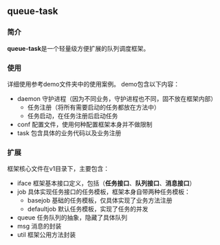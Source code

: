 ## queue\-task
### 简介
**queue\-task**是一个轻量级方便扩展的队列调度框架。
### 使用
详细使用参考demo文件夹中的使用案例。
demo包含以下内容：
* daemon 守护进程（因为不同业务，守护进程也不同，固不放在框架内部）
  * 任务注册（将所有需要启动的任务都放在方法中）
  * 任务启动，在任务注册后启动任务
* conf 配置文件，使用何种配置框架本身并不做限制
* task 包含具体的业务代码以及业务注册

### 扩展
框架核心文件在v1目录下，主要包含：
* iface 框架基本接口定义，包括（**任务接口**、**队列接口**、**消息接口**）
* job 具体实现任务接口的任务模板，框架本身自带两种任务模板：
  * basejob 基础的任务模板，仅具体实现了业务方法注册
  * defaultjob 默认任务模板，实现了任务的并发
* queue 任务队列的抽象，隐藏了具体队列
* msg 消息的封装
* util 框架公用方法封装